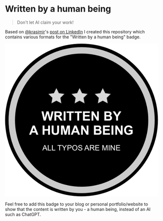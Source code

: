 # Written by a human being

> Don't let AI claim your work!

Based on [@krasimir](https://github.com/krasimir)'s [post on LinkedIn](https://www.linkedin.com/posts/krasimir-tsonev-67b8b66_chatgpt-activity-7005999761937829888-lj86/) I created this repository which contains various formats for the "Written by a human being" badge.

<p align="center">
  <img src="https://github.com/scriptex/written-by-a-human-being/blob/main/badge.png"  />
</p>

Feel free to add this badge to your blog or personal portfolio/website to show that the content is written by you - a human being, instead of an AI such as ChatGPT.
